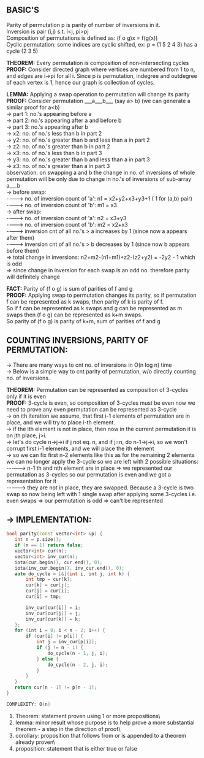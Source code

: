 **BASIC'S**
--

Parity of permutation p is parity of number of inversions in it. \
Inversion is pair (i,j) s.t. i<j, pi>pj\
Composition of permutations is defined as: (f o g)x = f(g(x))\
Cyclic permutation: some indices are cyclic shifted, ex: p = (1 5 2 4 3) has a cycle (2 3 5)
  

  
  **THEOREM:** Every permutation is composition of non-intersecting cycles \
  **PROOF:** Consider directed graph where vertices are numbered from 1 to n, and edges are i->pi for all i. Since p is 
  permutation, indegree and outdegree of each vertex is 1, hence our graph is collection of cycles.
    
 **LEMMA:** Applying a swap operation to permutation will change its parity\
 **PROOF:** Consider permutation \_\_\_a\_\_\_b\_\_\_ (say a> b) (we can generate a similar proof for a<b)\
 -> part 1: no.'s appearing before a\
 -> part 2: no.'s appearing after a and before b\
 -> part 3: no.'s appearing after b\
 -> x2: no. of no.'s less than b in part 2\
 -> y2: no. of no.'s greater than b and less than a in part 2\
 -> z2: no. of no.'s greater than b in part 2\
 -> x3: no. of no.'s less than b in part 3\
 -> y3: no. of no.'s greater than b and less than a in part 3\
 -> z3: no. of no.'s greater than a in part 3\
 observation: on swapping a and b the change in no. of inversions of whole permutation will be only due to change in no.'s of inversions of sub-array a\_\_\_b\
 -> before swap:\
 ----> no. of inversion count of 'a': n1 = x2+y2+x3+y3+1 ( 1 for (a,b) pair)\
 ----> no. of inversion count of 'b': m1 = x3\
 -> after swap:\
 ----> no. of inversion count of 'a': n2 = x3+y3\
 ----> no. of inversion count of 'b': m2 = x2+x3\
 ----> inversion cnt of all no.'s > a increases by 1 (since now a appears after them)\
 ----> inversion cnt of all no.'s > b decreases by 1 (since now b appears before them)\
 => total change in inversions: n2+m2-(n1+m1)+z2-(z2+y2) = -2y2 - 1 which is odd\
 => since change in inversion for each swap is an odd no. therefore parity will definitely change
 
 **FACT:** Parity of (f o g) is sum of parities of f and g\
 **PROOF:** Applying swap to permutation changes its parity, so if permutation f can be represented as k swaps, then parity of k is parity of f.\
 So if f can be represented as k swaps and g can be represented as m swaps then (f o g) can be represented as k+m swaps.\
 So parity of (f o g) is parity of k+m, sum of parities of f and g
 
 **COUNTING INVERSIONS, PARITY OF PERMUTATION:**
 --
 -> There are many ways to cnt no. of inversions in O(n log n) time\
 -> Below is a simple way to cnt parity of permutation, w/o directly counting no. of inversions.
   
 **THEOREM:** Permutation can be represented as composition of 3-cycles only if it is even\
 **PROOF:** 3-cycle is even, so composition of 3-cycles must be even now we need to prove any even permutation can be represented as 3-cycle\
 -> on ith iteration we assume, that first  i-1 elements of permutation are in place, and we will try to place i-th element.\
 -> if the ith element is not in place, then now in the current permutation it is on jth place, j>i.\
 -> let's do cycle n->j->i if j not eq. n, and if j=n, do n-1->j->i, so we won't corrupt first i-1 elements, and we will place the ith element\
 -> so we can fix first n-2 elements like this as for the remaining 2 elements we can no longer apply the 3-cycle so we are left with 2 possible situations:\
 -----> n-1 th and nth element are in place => we represented our permutation as 3-cycles so our permutation is even and we got a representation for it\
 -----> they are not in place, they are swapped. Because a 3-cycle is two swap so now being left with 1 single swap after applying some 3-cycles i.e. even swaps => our permutation is odd => can't be represented
   
 -> **IMPLEMENTATION:**
 --
 ```cpp
 bool parity(const vector<int> &p) {
    int n = p.size();
    if (n == 1) return false;
    vector<int> cur(n);
    vector<int> inv_cur(n);
    iota(cur.begin(), cur.end(), 0);
    iota(inv_cur.begin(), inv_cur.end(), 0);
    auto do_cycle = [&](int i, int j, int k) {
        int tmp = cur[k];
        cur[k] = cur[j];
        cur[j] = cur[i];
        cur[i] = tmp;

        inv_cur[cur[i]] = i;
        inv_cur[cur[j]] = j;
        inv_cur[cur[k]] = k;
    };
    for (int i = 0; i < n - 2; i++) {
        if (cur[i] != p[i]) {
            int j = inv_cur[p[i]];
            if (j != n - 1) {
                do_cycle(n - 1, j, i);
            } else {
                do_cycle(n - 2, j, i);
            }
        }
    }
    return cur[n - 1] != p[n - 1];
}

COMPLEXITY: O(n)
 ```
 

   
   1. Theorem: statement proven using 1 or more propositions\
   2. lemma: minor result whose purpose is to help prove a more substantial theorem - a step in the direction of proof\
   3. corollary: proposition that follows from or is appended to a theorem already proven\
   4. proposition: statement that is either true or false
